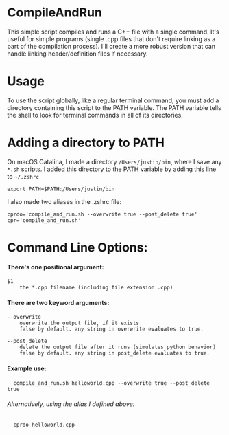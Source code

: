# CompileAndRun
This simple script compiles and runs a C++ file with a single command.
It's useful for simple programs (single .cpp files that don't require
linking as a part of the compilation process). I'll create a more robust
version that can handle linking header/definition files if necessary.

# Usage
To use the script globally, like a regular terminal command, you
must add a directory containing this script to the PATH variable. The
PATH variable tells the shell to look for terminal commands in all of
its directories.

# Adding a directory to PATH
On macOS Catalina, I made a directory `/Users/justin/bin`, where I save any
`*.sh` scripts. I added this directory to the PATH variable by adding this
line to `~/.zshrc`
```
export PATH=$PATH:/Users/justin/bin
```

I also made two aliases in the .zshrc file:
```
cprdo='compile_and_run.sh --overwrite true --post_delete true'
cpr='compile_and_run.sh'
```

# Command Line Options:
#### There's one positional argument:
```
$1
    the *.cpp filename (including file extension .cpp)
```
#### There are two keyword arguments:
```
--overwrite
    overwrite the output file, if it exists
    false by default. any string in overwrite evaluates to true.

--post_delete
    delete the output file after it runs (simulates python behavior)
    false by default. any string in post_delete evaluates to true.
```
#### Example use:
```
  compile_and_run.sh helloworld.cpp --overwrite true --post_delete true
```
###### Alternatively, using the alias I defined above:
```
  cprdo helloworld.cpp
```
